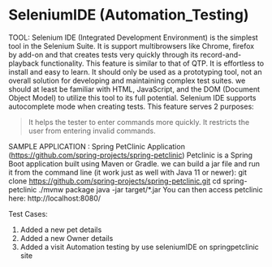 # SeleniumIDE (Automation_Testing)

TOOL:
Selenium IDE (Integrated Development Environment) is the simplest tool in the Selenium Suite. It is support multibrowsers like Chrome, firefox by add-on and that creates tests very quickly through its record-and-playback functionality. This feature is similar to that of QTP. It is effortless to install and easy to learn.
It should only be used as a prototyping tool, not an overall solution for developing and maintaining complex test suites.
we should at least be familiar with HTML, JavaScript, and the DOM (Document Object Model) to utilize this tool to its full potential. Selenium IDE supports autocomplete mode when creating tests. This feature serves 2 purposes:
> It helps the tester to enter commands more quickly.
> It restricts the user from entering invalid commands.

SAMPLE APPLICATION : 
Spring PetClinic Application (https://github.com/spring-projects/spring-petclinic)
Petclinic is a Spring Boot application built using Maven or Gradle. we can build a jar file and run it from the command line (it work just as well with Java 11 or newer):
git clone https://github.com/spring-projects/spring-petclinic.git
cd spring-petclinic
./mvnw package
java -jar target/*.jar
You can then access petclinic here: http://localhost:8080/

Test Cases:
1) Added a new pet details
2) Added a new Owner details
3) Added a visit 
Automation testing by use seleniumIDE on springpetclinic site
